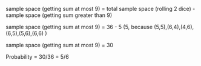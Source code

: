 sample space (getting sum at most 9) = total sample space (rolling 2 dice) - sample space (getting sum greater than 9)

sample space (getting sum at most 9) = 36 - 5 (5, because (5,5),(6,4),(4,6),(6,5),(5,6),(6,6) )

sample space (getting sum at most 9) = 30

Probability = 30/36 = 5/6